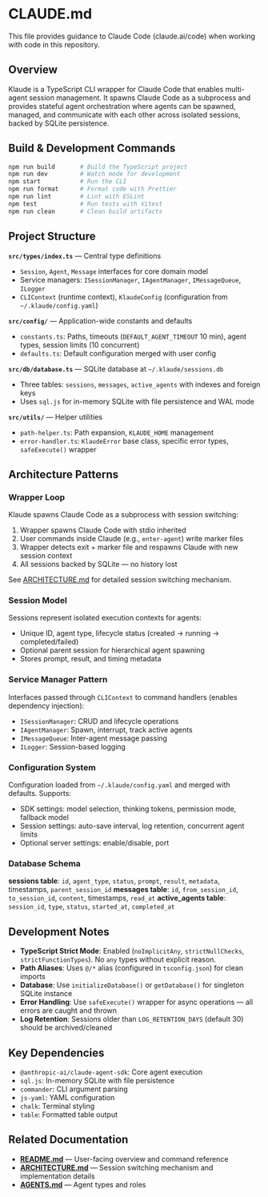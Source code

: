# CLAUDE.md

This file provides guidance to Claude Code (claude.ai/code) when working with code in this repository.

## Overview

Klaude is a TypeScript CLI wrapper for Claude Code that enables multi-agent session management. It spawns Claude Code as a subprocess and provides stateful agent orchestration where agents can be spawned, managed, and communicate with each other across isolated sessions, backed by SQLite persistence.

## Build & Development Commands

```bash
npm run build       # Build the TypeScript project
npm run dev         # Watch mode for development
npm start           # Run the CLI
npm run format      # Format code with Prettier
npm run lint        # Lint with ESLint
npm test            # Run tests with Vitest
npm run clean       # Clean build artifacts
```

## Project Structure

**`src/types/index.ts`** — Central type definitions
- `Session`, `Agent`, `Message` interfaces for core domain model
- Service managers: `ISessionManager`, `IAgentManager`, `IMessageQueue`, `ILogger`
- `CLIContext` (runtime context), `KlaudeConfig` (configuration from `~/.klaude/config.yaml`)

**`src/config/`** — Application-wide constants and defaults
- `constants.ts`: Paths, timeouts (`DEFAULT_AGENT_TIMEOUT` 10 min), agent types, session limits (10 concurrent)
- `defaults.ts`: Default configuration merged with user config

**`src/db/database.ts`** — SQLite database at `~/.klaude/sessions.db`
- Three tables: `sessions`, `messages`, `active_agents` with indexes and foreign keys
- Uses `sql.js` for in-memory SQLite with file persistence and WAL mode

**`src/utils/`** — Helper utilities
- `path-helper.ts`: Path expansion, `KLAUDE_HOME` management
- `error-handler.ts`: `KlaudeError` base class, specific error types, `safeExecute()` wrapper

## Architecture Patterns

### Wrapper Loop

Klaude spawns Claude Code as a subprocess with session switching:
1. Wrapper spawns Claude Code with stdio inherited
2. User commands inside Claude (e.g., `enter-agent`) write marker files
3. Wrapper detects exit + marker file and respawns Claude with new session context
4. All sessions backed by SQLite — no history lost

See [ARCHITECTURE.md](./ARCHITECTURE.md) for detailed session switching mechanism.

### Session Model

Sessions represent isolated execution contexts for agents:
- Unique ID, agent type, lifecycle status (created → running → completed/failed)
- Optional parent session for hierarchical agent spawning
- Stores prompt, result, and timing metadata

### Service Manager Pattern

Interfaces passed through `CLIContext` to command handlers (enables dependency injection):
- `ISessionManager`: CRUD and lifecycle operations
- `IAgentManager`: Spawn, interrupt, track active agents
- `IMessageQueue`: Inter-agent message passing
- `ILogger`: Session-based logging

### Configuration System

Configuration loaded from `~/.klaude/config.yaml` and merged with defaults. Supports:
- SDK settings: model selection, thinking tokens, permission mode, fallback model
- Session settings: auto-save interval, log retention, concurrent agent limits
- Optional server settings: enable/disable, port

### Database Schema

**sessions table**: `id`, `agent_type`, `status`, `prompt`, `result`, `metadata`, timestamps, `parent_session_id`
**messages table**: `id`, `from_session_id`, `to_session_id`, `content`, timestamps, `read_at`
**active_agents table**: `session_id`, `type`, `status`, `started_at`, `completed_at`

## Development Notes

- **TypeScript Strict Mode**: Enabled (`noImplicitAny`, `strictNullChecks`, `strictFunctionTypes`). No `any` types without explicit reason.
- **Path Aliases**: Uses `@/*` alias (configured in `tsconfig.json`) for clean imports
- **Database**: Use `initializeDatabase()` or `getDatabase()` for singleton SQLite instance
- **Error Handling**: Use `safeExecute()` wrapper for async operations — all errors are caught and thrown
- **Log Retention**: Sessions older than `LOG_RETENTION_DAYS` (default 30) should be archived/cleaned

## Key Dependencies

- `@anthropic-ai/claude-agent-sdk`: Core agent execution
- `sql.js`: In-memory SQLite with file persistence
- `commander`: CLI argument parsing
- `js-yaml`: YAML configuration
- `chalk`: Terminal styling
- `table`: Formatted table output

## Related Documentation

- **[README.md](./README.md)** — User-facing overview and command reference
- **[ARCHITECTURE.md](./ARCHITECTURE.md)** — Session switching mechanism and implementation details
- **[AGENTS.md](./AGENTS.md)** — Agent types and roles
